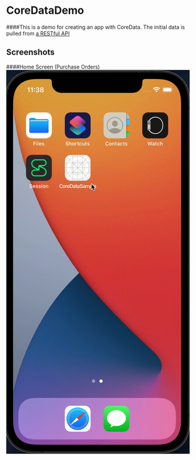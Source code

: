 # CoreDataDemo

####This is a demo for creating an app with CoreData. The initial data is pulled from [a RESTful API](https://my-json-server.typicode.com/butterfly-systems/sample-data/purchase_orders)

## Screenshots

####Home Screen (Purchase Orders)
![Initialization](https://github.com/RyanRory/CoreDataDemo/blob/main/IMG/init.gif)